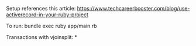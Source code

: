 Setup references this article: https://www.techcareerbooster.com/blog/use-activerecord-in-your-ruby-project

To run: bundle exec ruby app/main.rb

Transactions with vjoinsplit:
* 
